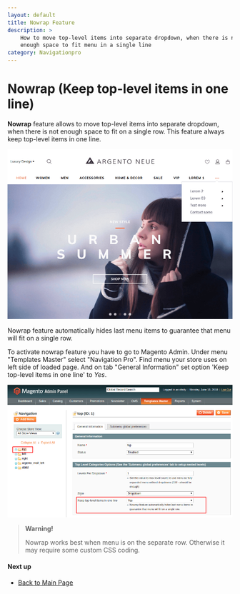 ```yaml
---
layout: default
title: Nowrap Feature
description: >
    How to move top-level items into separate dropdown, when there is not
    enough space to fit menu in a single line
category: Navigationpro
---
```


# Nowrap (Keep top-level items in one line)

**Nowrap** feature allows to move top-level items into separate dropdown, when there is not enough space to fit on a single row. This feature always keep top-level items in one line.

![Nowrap](/images/m1/navigationpro/nowrap.png)

Nowrap feature automatically hides last menu items to guarantee that menu will
fit on a single row.

To activate nowrap feature you have to go to Magento Admin. Under menu "Templates Master" select "Navigation Pro". Find menu your store uses on left side of loaded page. And on tab "General Information" set option 'Keep top-level items in one line' to *Yes*.

![Nowrap admin interface](/images/m1/navigationpro/nowrap-admin-interface.png)

> **Warning!**
>
> Nowrap works best when menu is on the separate row. Otherwise it may require some custom CSS coding.

#### Next up

 -  [Back to Main Page](/m1/extensions/navigationpro/)
